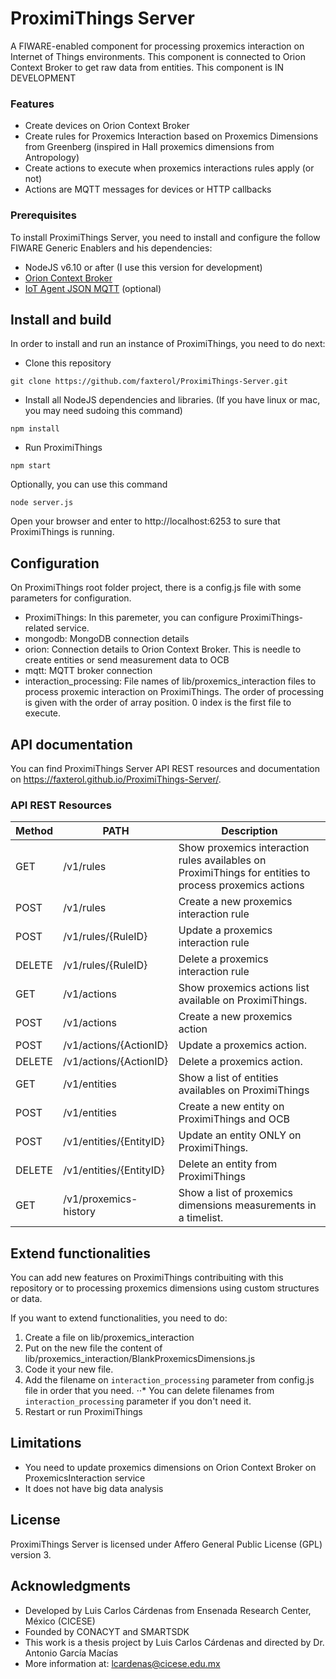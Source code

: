 # ProximiThings Server
A FIWARE-enabled component for processing proxemics interaction on Internet of Things environments. This component is connected to Orion Context Broker to get raw data from entities. This component is IN DEVELOPMENT

### Features
- Create devices on Orion Context Broker
- Create rules for Proxemics Interaction based on Proxemics Dimensions from Greenberg (inspired in Hall proxemics dimensions from Antropology)
- Create actions to execute when proxemics interactions rules apply  (or not) 
- Actions are MQTT messages for devices or HTTP callbacks

### Prerequisites

To install ProximiThings Server, you need to install and configure the follow FIWARE Generic Enablers and his dependencies: 
* NodeJS v6.10 or after (I use this version for development)
* [Orion Context Broker](https://github.com/telefonicaid/fiware-orion)
* [IoT Agent JSON MQTT](https://github.com/telefonicaid/iotagent-json) (optional)

## Install and build

In order to install and run an instance of ProximiThings, you need to do next: 

* Clone this repository
```
git clone https://github.com/faxterol/ProximiThings-Server.git
```
* Install all NodeJS dependencies and libraries. (If you have linux or mac, you may need sudoing this command)
```
npm install
```

* Run ProximiThings
```
npm start
```

Optionally, you can use this command
```
node server.js
```

Open your browser and enter to http://localhost:6253 to sure that ProximiThings is running.

## Configuration

On ProximiThings root folder project, there is a config.js file with some parameters for configuration.

* ProximiThings: In this paremeter, you can configure ProximiThings-related service. 
*  mongodb: MongoDB connection details
*  orion: Connection details to Orion Context Broker. This is needle to create entities or send measurement data to OCB
*  mqtt: MQTT broker connection
*  interaction_processing: File names of lib/proxemics_interaction files to process proxemic interaction on ProximiThings. The order of processing is given with the order of array position. 0 index is the first file to execute. 

## API documentation   

You can find ProximiThings Server API REST resources and documentation on https://faxterol.github.io/ProximiThings-Server/. 

### API REST Resources

| Method | PATH                    | Description                                                                                                                            |
|--------|-------------------------|----------------------------------------------------------------------------------------------------------------------------------------|
| GET    | /v1/rules               |  Show proxemics interaction rules availables on ProximiThings for entities to process proxemics actions                   |
| POST   | /v1/rules               |  Create a new proxemics interaction rule                                                                                        |
| POST   | /v1/rules/{RuleID}      | Update a proxemics interaction rule                                                                                           |
| DELETE | /v1/rules/{RuleID}      | Delete a proxemics interaction rule                                                                                             |
| GET    | /v1/actions             | Show proxemics actions list available on ProximiThings.                                                                                            |
| POST   | /v1/actions             | Create a new proxemics action                                                                                                                  |
| POST   | /v1/actions/{ActionID}  | Update a proxemics action.                                                                    |
| DELETE | /v1/actions/{ActionID}  | Delete a proxemics action.                                                                      |
| GET    | /v1/entities            | Show a list of entities availables on ProximiThings                                                       |
| POST   | /v1/entities            | Create a new entity on ProximiThings and OCB                                                             |
| POST   | /v1/entities/{EntityID} | Update an entity ONLY on ProximiThings.                                                                |
| DELETE | /v1/entities/{EntityID} | Delete an entity from ProximiThings                                                                |
| GET    | /v1/proxemics-history   | Show a list of proxemics dimensions measurements in a timelist. |

## Extend functionalities

You can add new features on ProximiThings contribuiting with this repository or to processing proxemics dimensions using custom structures or data.

If you want to extend functionalities, you need to do:

1. Create a file on lib/proxemics_interaction
2. Put on the new file the content of lib/proxemics_interaction/BlankProxemicsDimensions.js 
3. Code it your new file.
4. Add the filename on `interaction_processing` parameter from config.js file in order that you need. 
⋅⋅* You can delete filenames from `interaction_processing` parameter if you don't need it. 
5. Restart or run ProximiThings


## Limitations

- You need to update proxemics dimensions on Orion Context Broker on ProxemicsInteraction service
- It does not have big data analysis


## License

ProximiThings Server is licensed under Affero General Public License (GPL) version 3.

## Acknowledgments

* Developed by Luis Carlos Cárdenas from Ensenada Research Center, México (CICESE)
* Founded by CONACYT and SMARTSDK 
* This work is a thesis project by Luis Carlos Cárdenas and directed by Dr. Antonio García Macías
* More information at: lcardenas@cicese.edu.mx
